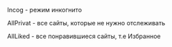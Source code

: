 Incog - режим инкогнито


AllPrivat - все сайты, которые не нужно отслеживать

AllLiked - все понравившиеся сайты, т.е Избранное
